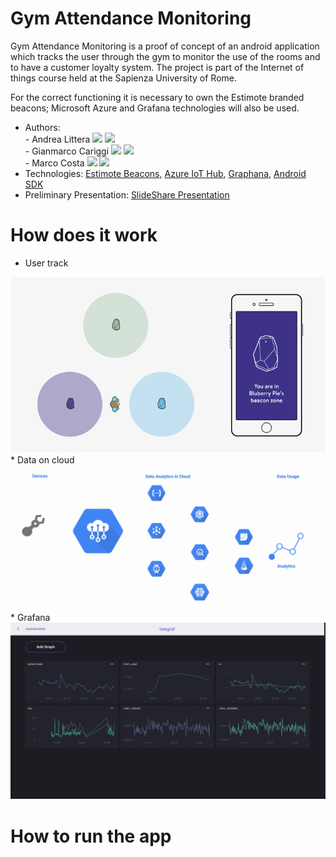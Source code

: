 # Gym Attendance Monitoring

Gym Attendance Monitoring is a proof of concept of an android application which tracks the user through the gym to monitor the use of the rooms and to have a customer loyalty system. 
The project is part of the Internet of things course held at the Sapienza University of Rome.

For the correct functioning it is necessary to own the Estimote branded beacons; Microsoft Azure and Grafana technologies will also be used.

* Authors:
</br>- Andrea Littera <a href="https://github.com/alittera"><img src=https://github.githubassets.com/images/modules/logos_page/GitHub-Mark.png width=20></a>
<a href="https://www.linkedin.com/in/andrea-littera/"><img src=https://cdn1.iconfinder.com/data/icons/logotypes/32/square-linkedin-512.png width=20></a>
</br>- Gianmarco Cariggi <a href="https://github.com/giacar"><img src=https://github.githubassets.com/images/modules/logos_page/GitHub-Mark.png width=20></a>
<a href="https://www.linkedin.com/in/gianmarco-cariggi-400180174/"><img src=https://cdn1.iconfinder.com/data/icons/logotypes/32/square-linkedin-512.png width=20></a>
</br>- Marco Costa <a href="https://github.com/marcocosta96"><img src=https://github.githubassets.com/images/modules/logos_page/GitHub-Mark.png width=20></a>
<a href="https://www.linkedin.com/in/marco-costa-ecs"><img src=https://cdn1.iconfinder.com/data/icons/logotypes/32/square-linkedin-512.png width=20></a>
* Technologies: [Estimote Beacons](https://estimote.com/), [Azure IoT Hub](https://azure.microsoft.com/en-us/services/iot-hub/), [Graphana](https://grafana.com/), [Android SDK](https://developer.android.com/)
* Preliminary Presentation: [SlideShare Presentation](https://www.slideshare.net/AndreaLittera1/connected-gym)

# How does it work
* User track
<img src="img/estimote.gif" width=1000>
* Data on cloud
<img src="img/azure.gif" width=1000>
* Grafana
<img src="img/grafana.gif" width=1000>

# How to run the app